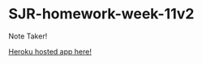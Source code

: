 # SJR-homework-week-11v2
Note Taker!

[Heroku hosted app here!](http://evening-ridge-82681.herokuapp.com/)
